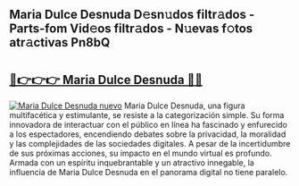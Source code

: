 ## Maria Dulce Desnuda D𝚎sn𝚞dos filtr𝚊dos - Parts-fom Vid𝚎os filtr𝚊dos - N𝚞evas f𝚘tos atr𝚊ctivas Pn8bQ

# <h2><a href="http://mb7o1n.tromn.icu/?c=Maria+Dulce+Desnuda">🔗👉👉👉 Maria Dulce Desnuda 🔗🔗</a></h2>

[![Maria Dulce Desnuda nuevo](https://i.imgur.com/pEAQMta.gif)](http://mb7o1n.tromn.icu/?c=Maria+Dulce+Desnuda)
Maria Dulce Desnuda, una figura multifacética y estimulante, se resiste a la categorización simple. Su forma innovadora de interactuar con el público en línea ha fascinado y enfurecido a los espectadores, encendiendo debates sobre la privacidad, la moralidad y las complejidades de las sociedades digitales. A pesar de la incertidumbre de sus próximas acciones, su impacto en el mundo virtual es profundo. Armada con un espíritu inquebrantable y un atractivo innegable, la influencia de Maria Dulce Desnuda en el panorama digital no tiene paralelo.
